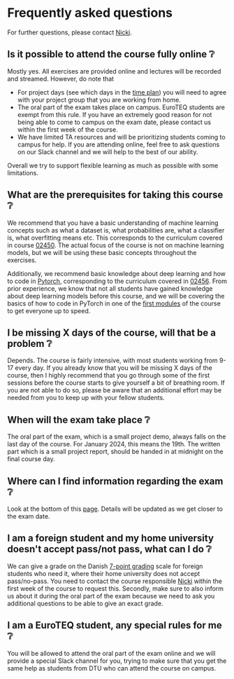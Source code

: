# Frequently asked questions

For further questions, please contact [Nicki](mailto:nsde@dtu.com).

## Is it possible to attend the course fully online ❔

Mostly yes. All exercises are provided online and lectures will be recorded and streamed. However, do note that

* For project days (see which days in the [time plan](timeplan.md)) you will need to agree with your project group that
    you are working from home.
* The oral part of the exam takes place on campus. EuroTEQ students are exempt from this rule. If you have an
    extremely good reason for not being able to come to campus on the exam date, please contact us within the first
    week of the course.
* We have limited TA resources and will be prioritizing students coming to campus for help. If you are attending online,
    feel free to ask questions on our Slack channel and we will help to the best of our ability.

Overall we try to support flexible learning as much as possible with some limitations.

## What are the prerequisites for taking this course ❔

We recommend that you have a basic understanding of machine learning concepts such as what a dataset is, what
probabilities are, what a classifier is, what overfitting means etc. This corresponds to the curriculum covered in
course [02450](https://kurser.dtu.dk/course/02450). The actual focus of the course is not on machine learning models,
but we will be using these basic concepts throughout the exercises.

Additionally, we recommend basic knowledge about deep learning and how to code in [Pytorch](https://pytorch.org/),
corresponding to the curriculum covered in [02456](https://kurser.dtu.dk/course/02456). From prior experience, we know
that not all students have gained knowledge about deep learning models before this course, and we will be covering the
basics of how to code in PyTorch in one of the
[first modules](s1_development_environment/deep_learning_software.md) of the course to get everyone up to speed.

## I be missing X days of the course, will that be a problem ❔

Depends. The course is fairly intensive, with most students working from 9-17 every day. If you already know that you
will be missing X days of the course, then I highly recommend that you go through some of the first sessions before
the course starts to give yourself a bit of breathing room. If you are not able to do so, please be aware that an
additional effort may be needed from you to keep up with your fellow students.

## When will the exam take place ❔

The oral part of the exam, which is a small project demo, always falls on the last day of the course. For January 2024,
this means the 19th. The written part which is a small project report, should be handed in at midnight on the final
course day.

## Where can I find information regarding the exam ❔

Look at the bottom of this [page](projects.md). Details will be updated as we get closer to the exam date.

## I am a foreign student and my home university doesn't accept pass/not pass, what can I do ❔

We can give a grade on the Danish
[7-point grading](https://eng.uvm.dk/general--themes-and-projects/7-point-grading-scale) scale for foreign students who
need it, where their home university does not accept pass/no-pass. You need to contact the course responsible
[Nicki](mailto:nsde@dtu.com) within the first week of the course to request this. Secondly, make sure to also inform us
about it during the oral part of the exam because we need to ask you additional questions to be able to give an exact
grade.

## I am a EuroTEQ student, any special rules for me ❔

You will be allowed to attend the oral part of the exam online and we will provide a special Slack channel for you,
trying to make sure that you get the same help as students from DTU who can attend the course on campus.
